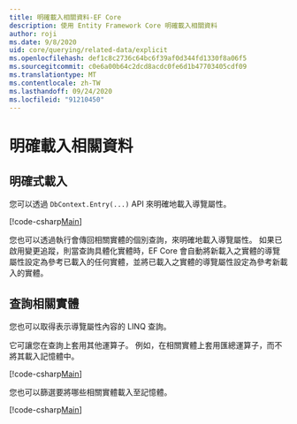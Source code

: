 ```yaml
---
title: 明確載入相關資料-EF Core
description: 使用 Entity Framework Core 明確載入相關資料
author: roji
ms.date: 9/8/2020
uid: core/querying/related-data/explicit
ms.openlocfilehash: def1c8c2736c64bc6f39af0d344fd1330f8a06f5
ms.sourcegitcommit: c0e6a00b64c2dcd8acdc0fe6d1b47703405cdf09
ms.translationtype: MT
ms.contentlocale: zh-TW
ms.lasthandoff: 09/24/2020
ms.locfileid: "91210450"
---
```

# <a name="explicit-loading-of-related-data"></a>明確載入相關資料

## <a name="explicit-loading"></a>明確式載入

您可以透過 `DbContext.Entry(...)` API 來明確地載入導覽屬性。

[!code-csharp[Main](../../../../samples/core/Querying/RelatedData/Sample.cs#Eager)]

您也可以透過執行會傳回相關實體的個別查詢，來明確地載入導覽屬性。 如果已啟用變更追蹤，則當查詢具體化實體時，EF Core 會自動將新載入之實體的導覽屬性設定為參考已載入的任何實體，並將已載入之實體的導覽屬性設定為參考新載入的實體。

## <a name="querying-related-entities"></a>查詢相關實體

您也可以取得表示導覽屬性內容的 LINQ 查詢。

它可讓您在查詢上套用其他運算子。 例如，在相關實體上套用匯總運算子，而不將其載入記憶體中。

[!code-csharp[Main](../../../../samples/core/Querying/RelatedData/Sample.cs#NavQueryAggregate)]

您也可以篩選要將哪些相關實體載入至記憶體。

[!code-csharp[Main](../../../../samples/core/Querying/RelatedData/Sample.cs#NavQueryFiltered)]
